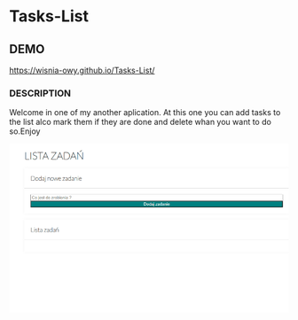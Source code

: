 # Tasks-List
## DEMO
https://wisnia-owy.github.io/Tasks-List/
### DESCRIPTION
Welcome in one of my another aplication. 
At this one you can add tasks to the list alco mark them if they are done and delete whan you want to do so.Enjoy 

![gif](Images/gifvid.gif)
